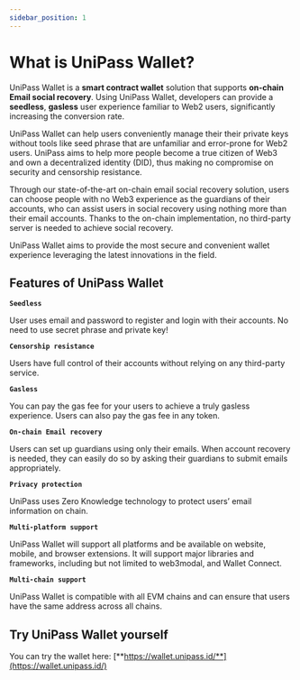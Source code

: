 ```yaml
---
sidebar_position: 1
---
```


# What is UniPass Wallet?

UniPass Wallet is a **smart contract wallet** solution that supports **on-chain Email social recovery**. Using UniPass Wallet, developers can provide a **seedless**, **gasless** user experience familiar to Web2 users, significantly increasing the conversion rate.

UniPass Wallet can help users conveniently manage their their private keys without tools like seed phrase that are unfamiliar and error-prone for Web2 users. UniPass aims to help more people become a true citizen of Web3 and own a decentralized identity (DID), thus making  no compromise on security and censorship resistance.

Through our state-of-the-art on-chain email social recovery solution, users can choose people with no Web3 experience as the guardians of their accounts, who can assist users in social recovery using nothing more than their email accounts. Thanks to the on-chain implementation, no third-party server is needed to achieve social recovery.

UniPass Wallet aims to provide the most secure and convenient wallet experience leveraging the latest innovations in the field.

## Features of UniPass Wallet

**`Seedless`**

User uses email and password to register and login with their accounts. No need to use secret phrase and private key!

**`Censorship resistance`**

Users have full control of their accounts without relying on any third-party service. 

**`Gasless`**

You can pay the gas fee for your users to achieve a truly gasless experience. Users can also pay the gas fee in any token.

**`On-chain Email recovery`**

Users can set up guardians using only their emails. When account recovery is needed, they can easily do so by asking their guardians to submit emails appropriately.

**`Privacy protection`**

UniPass uses Zero Knowledge technology to protect users’ email information on chain.

**`Multi-platform support`**

UniPass Wallet will support all platforms and be available on website, mobile, and browser extensions. It will support major libraries and frameworks, including but not limited to web3modal, and Wallet Connect.

**`Multi-chain support`**

UniPass Wallet is compatible with all EVM chains and can ensure that users have the same address across all chains.

## Try UniPass Wallet yourself

You can try the wallet here: [**https://wallet.unipass.id/**](https://wallet.unipass.id/)